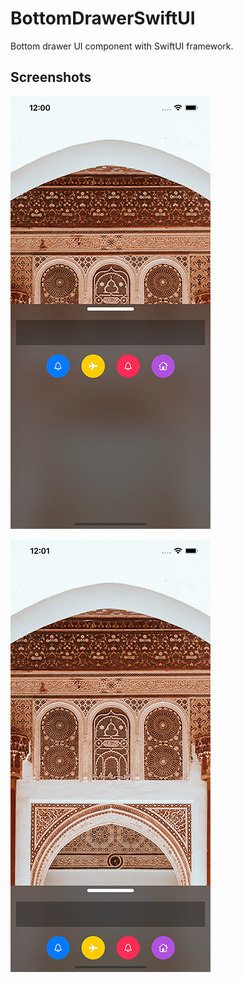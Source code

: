 # BottomDrawerSwiftUI
Bottom drawer UI component with SwiftUI framework.

## Screenshots
![Screenshot 1](https://github.com/val-po/BottomDrawerSwiftUI/blob/main/BottomDrawerSwiftUI/Screenshots/Sceenshot1.png)

![Screenshot 2](https://github.com/val-po/BottomDrawerSwiftUI/blob/main/BottomDrawerSwiftUI/Screenshots/Sceenshot2.png)
